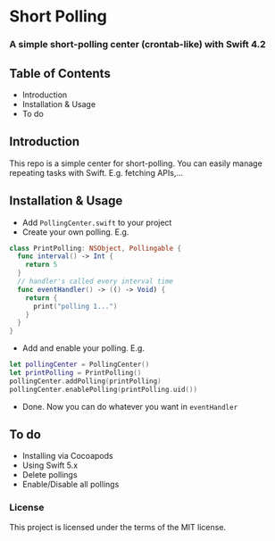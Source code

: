 # Short Polling 
### A simple short-polling center (crontab-like) with Swift 4.2

## Table of Contents
- Introduction
- Installation & Usage
- To do

## Introduction 
This repo is a simple center for short-polling. You can easily manage repeating tasks with Swift. E.g. fetching APIs,...

## Installation & Usage
- Add `PollingCenter.swift` to your project
- Create your own polling. E.g.
``` Swift
class PrintPolling: NSObject, Pollingable {
  func interval() -> Int {
    return 5
  }
  // handler's called every interval time
  func eventHandler() -> (() -> Void) {
    return {
      print("polling 1...")
    }
  }
}
```
- Add and enable your polling. E.g.
``` Swift
let pollingCenter = PollingCenter()
let printPolling = PrintPolling()
pollingCenter.addPolling(printPolling)
pollingCenter.enablePolling(printPolling.uid())
```
- Done. Now you can do whatever you want in `eventHandler`

## To do
- Installing via Cocoapods
- Using Swift 5.x
- Delete pollings
- Enable/Disable all pollings

### License
This project is licensed under the terms of the MIT license.


